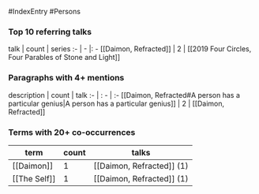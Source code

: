 #IndexEntry #Persons
### Top 10 referring talks
talk | count | series
:- | - |: -
[[Daimon, Refracted]] | 2 | [[2019 Four Circles, Four Parables of Stone and Light]]

### Paragraphs with 4+ mentions
description | count | talk
:- | : - | :-
[[Daimon, Refracted#A person has a particular genius\|A person has a particular genius]] | 2 | [[Daimon, Refracted]]

### Terms with 20+ co-occurrences
term | count | talks
-|-|-
[[Daimon]] | 1 | <span class="counts">[[Daimon, Refracted]] (1)</span> 
[[The Self]] | 1 | <span class="counts">[[Daimon, Refracted]] (1)</span> 

